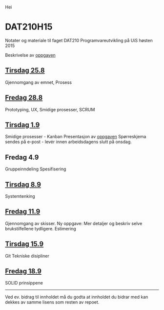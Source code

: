 Hei
# DAT210H15
Notater og materiale til faget DAT210 Programvareutvikling på UiS høsten 2015


Beskrivelse av [oppgaven](Oppgave.md)

##  [Tirsdag 25.8](notater/2015-08-25.md)
Gjennomgang av emnet, Prosess

## [Fredag 28.8](notater/2015-08-28.md)  
Prototyping, UX, Smidige prosesser, SCRUM

## [Tirsdag 1.9](notater/2015-09-01.md)
Smidige prosesser - Kanban
Presentasjon av [oppgaven](Oppgave.md)
Spørreskjema sendes på e-post - levér innen arbeidsdagens slutt på onsdag.

## Fredag  4.9 
Gruppeinndeling
Spesifisering

## [Tirsdag 8.9](notater/2015-09-08.md)
Systemtenking


## [Fredag  11.9](notater/2015-09-11.md) 
Gjennomgang av skisser. 
Ny oppgave: Mer detaljer og beskriv selve brukstilfellene tydligere. 
Estimering

## [Tirsdag 15.9](notater/2015-09-15.md) 
Git 
Tekniske disipliner


## [Fredag 18.9](notater/2015-09-18.md) 
SOLID prinsippene


----



Ved ev. bidrag til innholdet må du godta at innholdet du bidrar med kan dekkes av samme lisens som resten av repoet. 
